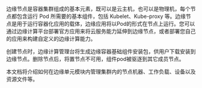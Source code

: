边缘节点是容器集群组成的基本元素，既可以是云主机，也可以是物理机，每个节点都包含运行 Pod 所需要的基本组件，包括 Kubelet、Kube-proxy 等。边缘节点是用于运行容器化应用的载体，边缘应用将以Pod的形式在节点上运行。您可以通过边缘计算平台部署官方应用来将云服务能力延伸到边缘节点，或者部署您自己的应用来构建自定义的边缘计算能力。

创建节点时，边缘计算管理台将生成边缘容器基础组件安装包，供用户下载安装到边缘节点。删除节点后，将置节点不可用，组件pod被驱逐到其它成员节点。

本文档将介绍如何在边缘单元模块内管理集群内的节点机器、工作负载、设备以及资源文件等。
